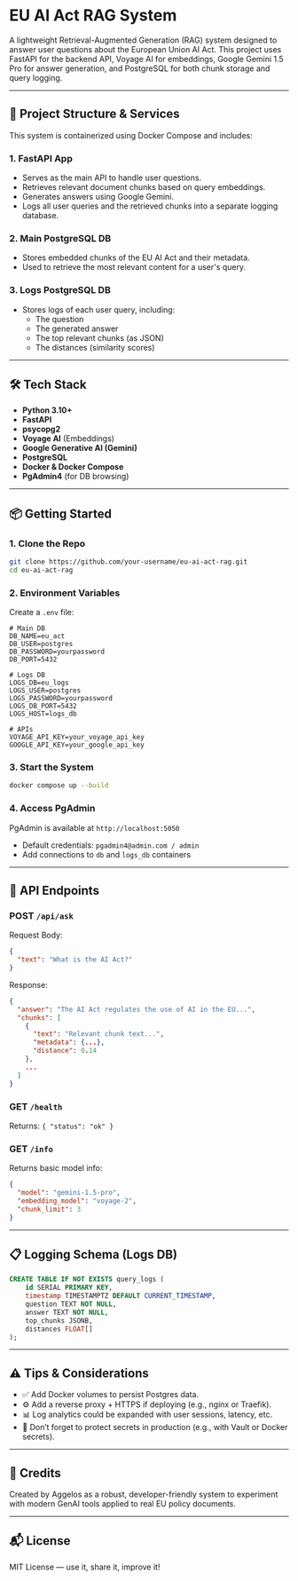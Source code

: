 # EU AI Act RAG System

A lightweight Retrieval-Augmented Generation (RAG) system designed to answer user questions about the European Union AI Act. This project uses FastAPI for the backend API, Voyage AI for embeddings, Google Gemini 1.5 Pro for answer generation, and PostgreSQL for both chunk storage and query logging.

---

## 🚀 Project Structure & Services

This system is containerized using Docker Compose and includes:

### 1. **FastAPI App**
- Serves as the main API to handle user questions.
- Retrieves relevant document chunks based on query embeddings.
- Generates answers using Google Gemini.
- Logs all user queries and the retrieved chunks into a separate logging database.

### 2. **Main PostgreSQL DB**
- Stores embedded chunks of the EU AI Act and their metadata.
- Used to retrieve the most relevant content for a user's query.

### 3. **Logs PostgreSQL DB**
- Stores logs of each user query, including:
  - The question
  - The generated answer
  - The top relevant chunks (as JSON)
  - The distances (similarity scores)

---

## 🛠️ Tech Stack

- **Python 3.10+**
- **FastAPI**
- **psycopg2**
- **Voyage AI** (Embeddings)
- **Google Generative AI (Gemini)**
- **PostgreSQL**
- **Docker & Docker Compose**
- **PgAdmin4** (for DB browsing)

---

## 📦 Getting Started

### 1. Clone the Repo
```bash
git clone https://github.com/your-username/eu-ai-act-rag.git
cd eu-ai-act-rag
```

### 2. Environment Variables
Create a `.env` file:
```env
# Main DB
DB_NAME=eu_act
DB_USER=postgres
DB_PASSWORD=yourpassword
DB_PORT=5432

# Logs DB
LOGS_DB=eu_logs
LOGS_USER=postgres
LOGS_PASSWORD=yourpassword
LOGS_DB_PORT=5432
LOGS_HOST=logs_db

# APIs
VOYAGE_API_KEY=your_voyage_api_key
GOOGLE_API_KEY=your_google_api_key
```

### 3. Start the System
```bash
docker compose up --build
```

### 4. Access PgAdmin
PgAdmin is available at `http://localhost:5050`
- Default credentials: `pgadmin4@admin.com / admin`
- Add connections to `db` and `logs_db` containers

---

## 📡 API Endpoints

### POST `/api/ask`
Request Body:
```json
{
  "text": "What is the AI Act?"
}
```
Response:
```json
{
  "answer": "The AI Act regulates the use of AI in the EU...",
  "chunks": [
    {
      "text": "Relevant chunk text...",
      "metadata": {...},
      "distance": 0.14
    },
    ...
  ]
}
```

### GET `/health`
Returns: `{ "status": "ok" }`

### GET `/info`
Returns basic model info:
```json
{
  "model": "gemini-1.5-pro",
  "embedding_model": "voyage-2",
  "chunk_limit": 3
}
```

---

## 📋 Logging Schema (Logs DB)

```sql
CREATE TABLE IF NOT EXISTS query_logs (
    id SERIAL PRIMARY KEY,
    timestamp TIMESTAMPTZ DEFAULT CURRENT_TIMESTAMP,
    question TEXT NOT NULL,
    answer TEXT NOT NULL,
    top_chunks JSONB,
    distances FLOAT[]
);
```

---

## ⚠️ Tips & Considerations

- ✅ Add Docker volumes to persist Postgres data.
- ⚙️ Add a reverse proxy + HTTPS if deploying (e.g., nginx or Traefik).
- 📊 Log analytics could be expanded with user sessions, latency, etc.
- 🔐 Don’t forget to protect secrets in production (e.g., with Vault or Docker secrets).

---

## 🙌 Credits
Created by Aggelos as a robust, developer-friendly system to experiment with modern GenAI tools applied to real EU policy documents.

---

## 📬 License
MIT License — use it, share it, improve it!

